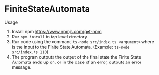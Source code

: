 # FiniteStateAutomata

Usage:

1. Install npm https://www.npmjs.com/get-npm
2. Run `npm install` in top level directory
3. Run code using the command `ts-node src/index.ts <argument>` where <argument> is the input to the Finite State Automata. (Example: `ts-node src/index.ts 110`)
4. The program outputs the output of the final state the Finite State Automata ends up on, or in the case of an error, outputs an error message.

